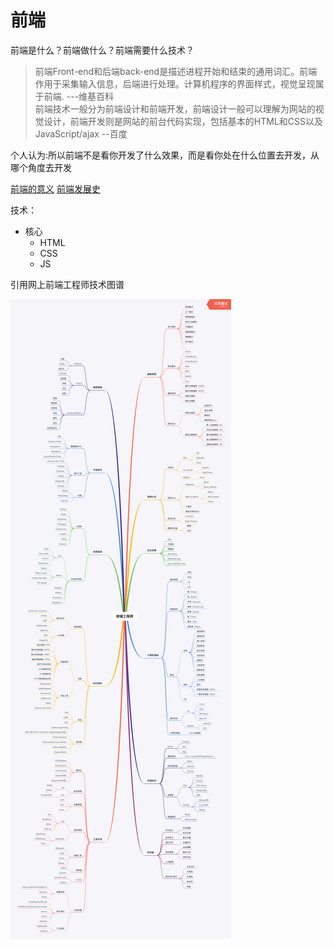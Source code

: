 # 前端
前端是什么？前端做什么？前端需要什么技术？
> 前端Front-end和后端back-end是描述进程开始和结束的通用词汇。前端作用于采集输入信息，后端进行处理。计算机程序的界面样式，视觉呈现属于前端. ---维基百科  
> 前端技术一般分为前端设计和前端开发，前端设计一般可以理解为网站的视觉设计，前端开发则是网站的前台代码实现，包括基本的HTML和CSS以及JavaScript/ajax   --百度

个人认为:所以前端不是看你开发了什么效果，而是看你处在什么位置去开发，从哪个角度去开发

[前端的意义](https://www.zhihu.com/question/44812950)
[前端发展史](https://www.jianshu.com/p/8dc5c6aa01fc)

技术：  
- 核心 
  - HTML
  - CSS
  - JS
   
引用网上前端工程师技术图谱

![前端工程师技术图谱](./图片/前端工程师技术图谱.png)
  